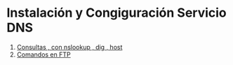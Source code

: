 # Instalación y Congiguración Servicio DNS
1. [Consultas , con nslookup , dig , host](./1_consultas_dns.md)
2. [Comandos en FTP](./1_comandos_ftp.md)



